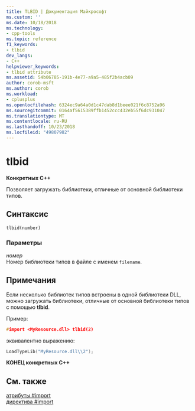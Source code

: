 ```yaml
---
title: TLBID | Документация Майкрософт
ms.custom: ''
ms.date: 10/18/2018
ms.technology:
- cpp-tools
ms.topic: reference
f1_keywords:
- tlbid
dev_langs:
- C++
helpviewer_keywords:
- tlbid attribute
ms.assetid: 54b06785-191b-4e77-a9a5-485f2b4acb09
author: corob-msft
ms.author: corob
ms.workload:
- cplusplus
ms.openlocfilehash: 6324ec9a64a0d1c47dab8d1beee021f6c8752a96
ms.sourcegitcommit: 0164af5615389ffb1452ccc432eb55f6dc931047
ms.translationtype: MT
ms.contentlocale: ru-RU
ms.lasthandoff: 10/23/2018
ms.locfileid: "49807982"
---
```

# <a name="tlbid"></a>tlbid

**Конкретных C++**

Позволяет загружать библиотеки, отличные от основной библиотеки типов.

## <a name="syntax"></a>Синтаксис

```
tlbid(number)
```

### <a name="parameters"></a>Параметры

*номер*<br/>
Номер библиотеки типов в файле с именем `filename`.

## <a name="remarks"></a>Примечания

Если несколько библиотек типов встроены в одной библиотеки DLL, можно загружать библиотеки, отличные от основной библиотеки типов с помощью **tlbid**.

Пример:

```cpp
#import <MyResource.dll> tlbid(2)
```

эквивалентно выражению:

```cpp
LoadTypeLib("MyResource.dll\\2");
```

**КОНЕЦ конкретных C++**

## <a name="see-also"></a>См. также

[атрибуты #import](../preprocessor/hash-import-attributes-cpp.md)<br/>
[директива #import](../preprocessor/hash-import-directive-cpp.md)